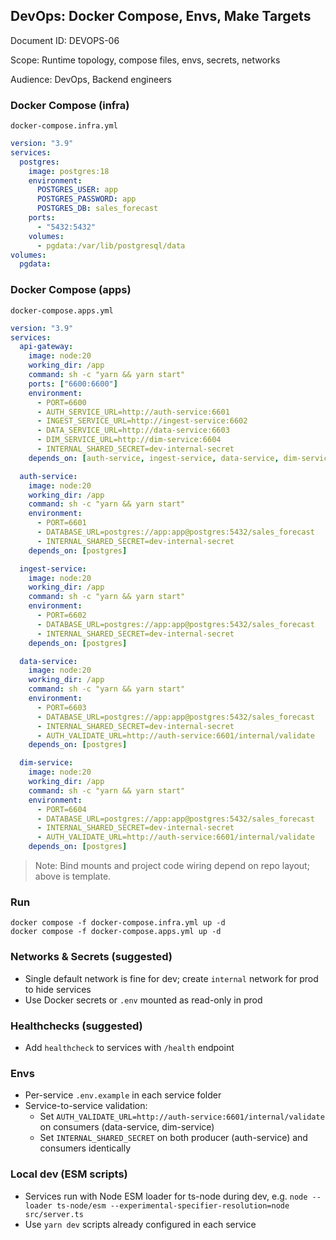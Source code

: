 ## DevOps: Docker Compose, Envs, Make Targets

Document ID: DEVOPS-06

Scope: Runtime topology, compose files, envs, secrets, networks

Audience: DevOps, Backend engineers

### Docker Compose (infra)
`docker-compose.infra.yml`
```yaml
version: "3.9"
services:
  postgres:
    image: postgres:18
    environment:
      POSTGRES_USER: app
      POSTGRES_PASSWORD: app
      POSTGRES_DB: sales_forecast
    ports:
      - "5432:5432"
    volumes:
      - pgdata:/var/lib/postgresql/data
volumes:
  pgdata:
```

### Docker Compose (apps)
`docker-compose.apps.yml`
```yaml
version: "3.9"
services:
  api-gateway:
    image: node:20
    working_dir: /app
    command: sh -c "yarn && yarn start"
    ports: ["6600:6600"]
    environment:
      - PORT=6600
      - AUTH_SERVICE_URL=http://auth-service:6601
      - INGEST_SERVICE_URL=http://ingest-service:6602
      - DATA_SERVICE_URL=http://data-service:6603
      - DIM_SERVICE_URL=http://dim-service:6604
      - INTERNAL_SHARED_SECRET=dev-internal-secret
    depends_on: [auth-service, ingest-service, data-service, dim-service]

  auth-service:
    image: node:20
    working_dir: /app
    command: sh -c "yarn && yarn start"
    environment:
      - PORT=6601
      - DATABASE_URL=postgres://app:app@postgres:5432/sales_forecast
      - INTERNAL_SHARED_SECRET=dev-internal-secret
    depends_on: [postgres]

  ingest-service:
    image: node:20
    working_dir: /app
    command: sh -c "yarn && yarn start"
    environment:
      - PORT=6602
      - DATABASE_URL=postgres://app:app@postgres:5432/sales_forecast
      - INTERNAL_SHARED_SECRET=dev-internal-secret
    depends_on: [postgres]

  data-service:
    image: node:20
    working_dir: /app
    command: sh -c "yarn && yarn start"
    environment:
      - PORT=6603
      - DATABASE_URL=postgres://app:app@postgres:5432/sales_forecast
      - INTERNAL_SHARED_SECRET=dev-internal-secret
      - AUTH_VALIDATE_URL=http://auth-service:6601/internal/validate
    depends_on: [postgres]

  dim-service:
    image: node:20
    working_dir: /app
    command: sh -c "yarn && yarn start"
    environment:
      - PORT=6604
      - DATABASE_URL=postgres://app:app@postgres:5432/sales_forecast
      - INTERNAL_SHARED_SECRET=dev-internal-secret
      - AUTH_VALIDATE_URL=http://auth-service:6601/internal/validate
    depends_on: [postgres]
```

> Note: Bind mounts and project code wiring depend on repo layout; above is template.

### Run
```
docker compose -f docker-compose.infra.yml up -d
docker compose -f docker-compose.apps.yml up -d
```

### Networks & Secrets (suggested)
- Single default network is fine for dev; create `internal` network for prod to hide services
- Use Docker secrets or `.env` mounted as read-only in prod

### Healthchecks (suggested)
- Add `healthcheck` to services with `/health` endpoint

### Envs
- Per-service `.env.example` in each service folder
- Service-to-service validation:
  - Set `AUTH_VALIDATE_URL=http://auth-service:6601/internal/validate` on consumers (data-service, dim-service)
  - Set `INTERNAL_SHARED_SECRET` on both producer (auth-service) and consumers identically

### Local dev (ESM scripts)
- Services run with Node ESM loader for ts-node during dev, e.g. `node --loader ts-node/esm --experimental-specifier-resolution=node src/server.ts`
- Use `yarn dev` scripts already configured in each service


